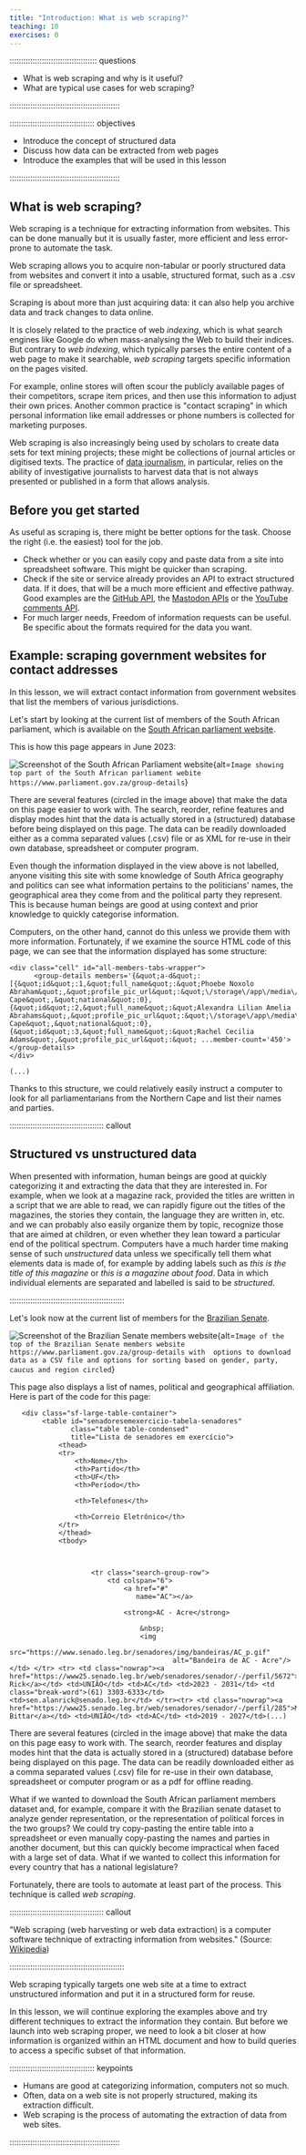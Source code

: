 ```yaml
---
title: "Introduction: What is web scraping?"
teaching: 10
exercises: 0
---
```


:::::::::::::::::::::::::::::::::::::: questions 

- What is web scraping and why is it useful?
- What are typical use cases for web scraping?

::::::::::::::::::::::::::::::::::::::::::::::::

::::::::::::::::::::::::::::::::::::: objectives

- Introduce the concept of structured data
- Discuss how data can be extracted from web pages
- Introduce the examples that will be used in this lesson

::::::::::::::::::::::::::::::::::::::::::::::::

## What is web scraping?

Web scraping is a technique for extracting information from websites. This can be done
manually but it is usually faster, more efficient and less error-prone to automate the task. 

Web scraping allows you to acquire non-tabular or poorly structured data from websites and
convert it into a usable, structured format, such as a .csv file or spreadsheet.

Scraping is about more than just acquiring data: it can also help you archive data and track
changes to data online.

It is closely related to the practice of
web _indexing_, which is what search engines like Google do when mass-analysing the Web to build
their indices. But contrary to _web indexing_, which typically parses the entire content of a web
page to make it searchable, _web scraping_ targets specific information on the pages visited.

For example, online stores will often scour the publicly available pages of their competitors,
scrape item prices, and then use this information to adjust their own prices. Another common
practice is "contact scraping" in which personal information like email
addresses or phone numbers is collected for marketing purposes.

Web scraping is also increasingly being used by scholars to create data sets for
text mining projects; these might be collections of journal articles or digitised texts. The
practice of [data journalism](https://en.wikipedia.org/wiki/Data_journalism), in particular,
relies on the ability of investigative journalists to harvest data that is not always presented
or published in a form that allows analysis.


## Before you get started

As useful as scraping is, there might be better options for the task. Choose the right
(i.e. the easiest) tool for the job.

- Check whether or you can easily copy and paste data from a site into spreadsheet software. This might be quicker than scraping.
- Check if the site or service already provides an API to extract structured data. If it does, that will be a much more efficient and effective pathway. Good examples are the 
[GitHub API](https://docs.github.com/en/rest/overview/about-githubs-apis?apiVersion=2022-11-28), the [Mastodon APIs](https://docs.joinmastodon.org/client/intro/) or the [YouTube comments API](https://developers.google.com/youtube/v3/docs/commentThreads/list).
- For much larger needs, Freedom of information requests can be useful. Be specific about the formats required for the data you want.

## Example: scraping government websites for contact addresses

In this lesson, we will extract contact information
from government websites that list the members of various jurisdictions. 

Let's start by looking at the current list of members of the South African parliament, which is available
on the [South African parliament website](https://www.parliament.gov.za/group-details).

This is how this page appears in June 2023:

![Screenshot of the South African Parliament website](./fig/saparl.png){alt=`Image showing top part of the
South African parliament webite https://www.parliament.gov.za/group-details`}

There are several features (circled in the image above) that make the data on this page easier to work with.
The search, reorder, refine features and display modes hint that the data is actually stored in a (structured)
database before being displayed on this page. The data can be readily downloaded either as a comma separated values (.csv)
file or as XML for re-use in their own database, spreadsheet or computer program.

Even though the information displayed in the view above is not labelled, anyone visiting this site with some
knowledge of South Africa geography and politics can see what information pertains to the 
politicians' names, the geographical area they come from and the political party they represent. This is because human
beings are good at using context and prior knowledge to quickly categorise information.

Computers, on the other hand, cannot do this unless we provide them with more information.
Fortunately, if we examine the source HTML code of this page, we can see that the information displayed
has some structure:

```output
<div class="cell" id="all-members-tabs-wrapper">
      <group-details members='{&quot;a-d&quot;:[{&quot;id&quot;:1,&quot;full_name&quot;:&quot;Phoebe Noxolo Abraham&quot;,&quot;profile_pic_url&quot;:&quot;\/storage\/app\/media\/MemberImages\/1.jpg&quot;,&quot;party&quot;:&quot;ANC&quot;,&quot;province&quot;:&quot;Eastern Cape&quot;,&quot;national&quot;:0},{&quot;id&quot;:2,&quot;full_name&quot;:&quot;Alexandra Lilian Amelia Abrahams&quot;,&quot;profile_pic_url&quot;:&quot;\/storage\/app\/media\/MemberImages\/2.jpg&quot;,&quot;party&quot;:&quot;DA&quot;,&quot;province&quot;:&quot;Western Cape&quot;,&quot;national&quot;:0},{&quot;id&quot;:3,&quot;full_name&quot;:&quot;Rachel Cecilia Adams&quot;,&quot;profile_pic_url&quot;:&quot; ...member-count='450'></group-details>
</div>
      
(...)      
```

Thanks to this structure, we could relatively easily instruct a computer to look for all parliamentarians from
the Northern Cape and list their names and parties.


:::::::::::::::::::::::::::::::::::::::::  callout

## Structured vs unstructured data

When presented with information, human beings are good at quickly categorizing it and extracting the data
that they are interested in. For example, when we look at a magazine rack, provided the titles are written
in a script that we are able to read, we can rapidly figure out the titles of the magazines, the stories they
contain, the language they are written in, etc. and we can probably also easily organize them by topic,
recognize those that are aimed at children, or even whether they lean toward a particular end of the
political spectrum. Computers have a much harder time making sense of such _unstructured_ data unless
we specifically tell them what elements data is made of, for example by adding labels such as
_this is the title of this magazine_ or _this is a magazine about food_. Data in which individual elements
are separated and labelled is said to be _structured_.

::::::::::::::::::::::::::::::::::::::::::::::::::


Let's look now at the current list of members for the [Brazilian Senate](https://www25.senado.leg.br/web/senadores/em-exercicio).


![Screenshot of the Brazilian Senate members website](./fig/brazilsenate.png){alt=`Image of the
top of the Brazilian Senate members website https://www.parliament.gov.za/group-details with 
options to download data as a CSV file and options for sorting based on gender, party, caucus and
region circled`}

This page also displays a list of names, political and geographical affiliation.
Here is part of the code for this page:

```output
   <div class="sf-large-table-container">
        <table id="senadoresemexercicio-tabela-senadores"
               class="table table-condensed"
               title="Lista de senadores em exercício">
            <thead>
            <tr>
                <th>Nome</th>
                <th>Partido</th>
                <th>UF</th>
                <th>Período</th>
                
                <th>Telefones</th>
                
                <th>Correio Eletrônico</th>
            </tr>
            </thead>
            <tbody>
            
            
                
                    <tr class="search-group-row">
                        <td colspan="6">
                            <a href="#"
                               name="AC"></a>
                            
                            <strong>AC - Acre</strong>
                            
                                &nbsp;
                                <img
                                        src="https://www.senado.leg.br/senadores/img/bandeiras/AC_p.gif"
                                        alt="Bandeira de AC - Acre"/> </td> </tr> <tr> <td class="nowrap"><a href="https://www25.senado.leg.br/web/senadores/senador/-/perfil/5672">Alan Rick</a></td> <td>UNIÃO</td> <td>AC</td> <td>2023 - 2031</td> <td class="break-word">(61) 3303-6333</td> <td>sen.alanrick@senado.leg.br</td> </tr><tr> <td class="nowrap"><a href="https://www25.senado.leg.br/web/senadores/senador/-/perfil/285">Marcio Bittar</a></td> <td>UNIÃO</td> <td>AC</td> <td>2019 - 2027</td>(...)
```

There are several features (circled in the image above) that make the data on this page easy to work with.
The search, reorder features and display modes hint that the data is actually stored in a (structured)
database before being displayed on this page. The data can be readily downloaded either as a comma separated values (.csv)
file for re-use in their own database, spreadsheet or computer program or as a pdf for offline reading.

What if we wanted to download the South African parliament members dataset and, for example, compare
it with the Brazilian senate dataset to analyze gender representation, or the representation of
political forces in the two groups?  We could try copy-pasting the entire table into a spreadsheet or
even manually copy-pasting the names and parties in another document, but this can quickly become impractical when
faced with a large set of data. What if we wanted to collect this information for every country that
has a national legislature?

Fortunately, there are tools to automate at least part of the process. This technique is called
_web scraping_. 

:::::::::::::::::::::::::::::::::::::::::  callout

"Web scraping (web harvesting or web data extraction) is a computer software technique of 
extracting information from websites."
(Source: [Wikipedia](https://en.wikipedia.org/wiki/Web_scraping))

::::::::::::::::::::::::::::::::::::::::::::::::::

Web scraping typically targets one web site at a
time to extract unstructured information and put it in a structured form for reuse.

In this lesson, we will continue exploring the examples above and try different techniques to extract
the information they contain. But before we launch into web scraping proper, we need to look
a bit closer at how information is organized within an HTML document and how to build queries to access
a specific subset of that information.

::::::::::::::::::::::::::::::::::::: keypoints 

- Humans are good at categorizing information, computers not so much.
- Often, data on a web site is not properly structured, making its extraction difficult.
- Web scraping is the process of automating the extraction of data from web sites.

::::::::::::::::::::::::::::::::::::::::::::::::
